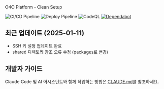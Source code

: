  O4O Platform - Clean Setup

![CI/CD Pipeline](https://github.com/o4o-platform/o4o-platform/workflows/CI%2FCD%20Pipeline/badge.svg)
![Deploy Pipeline](https://github.com/o4o-platform/o4o-platform/workflows/Deploy%20Pipeline/badge.svg)
![CodeQL](https://github.com/o4o-platform/o4o-platform/workflows/CodeQL%20Security%20Analysis/badge.svg)
[![Dependabot](https://img.shields.io/badge/Dependabot-enabled-brightgreen.svg)](https://github.com/o4o-platform/o4o-platform/network/updates)

## 최근 업데이트 (2025-01-11)
- SSH 키 설정 업데이트 완료
- shared 디렉토리 참조 오류 수정 (packages로 변경)

## 개발자 가이드

Claude Code 및 AI 어시스턴트와 함께 작업하는 방법은 [CLAUDE.md](./CLAUDE.md)를 참조하세요.
